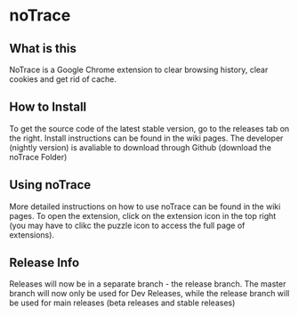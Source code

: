 # noTrace

## What is this
NoTrace is a Google Chrome extension to clear browsing history, clear cookies and get rid of cache. 

## How to Install
To get the source code of the latest stable version, go to the releases tab on the right. Install instructions can be found in the wiki pages. The developer (nightly version) is avaliable to download through Github (download the noTrace Folder)

## Using noTrace 
More detailed instructions on how to use noTrace can be found in the wiki pages. To open the extension, click on the extension icon in the top right (you may have to clikc the puzzle icon to access the full page of extensions). 

## Release Info
Releases will now be in a separate branch - the release branch. The master branch will now only be used for Dev Releases, while the release branch will be used for main releases (beta releases and stable releases)
